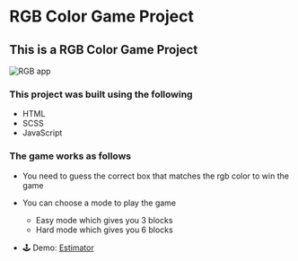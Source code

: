 # RGB Color Game Project

## This is a RGB Color Game Project

![RGB app](https://image.ibb.co/kQBO1p/og_image.jpg "RGB App")

### This project was built using the following

* HTML
* SCSS
* JavaScript

### The game works as follows

* You need to guess the correct box that matches the rgb color to win the game

* You can choose a mode to play the game
  * Easy mode which gives you 3 blocks
  * Hard mode which gives you 6 blocks

* 🕹 Demo: <a href="https://lovechase.github.io/Do-you-know-you-Colors/" target="_blank">Estimator</a>